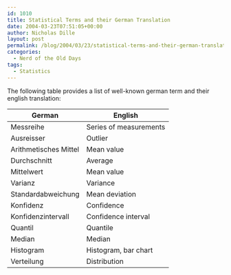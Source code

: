 ```yaml
---
id: 1010
title: Statistical Terms and their German Translation
date: 2004-03-23T07:51:05+00:00
author: Nicholas Dille
layout: post
permalink: /blog/2004/03/23/statistical-terms-and-their-german-translation/
categories:
  - Nerd of the Old Days
tags:
  - Statistics
---
```

The following table provides a list of well-known german term and their english translation:<!--more-->

German                | English
----------------------|--------
Messreihe             | Series of measurements
Ausreisser            | Outlier
Arithmetisches Mittel | Mean value
Durchschnitt          | Average
Mittelwert            | Mean value
Varianz               | Variance
Standardabweichung    | Mean deviation
Konfidenz             | Confidence
Konfidenzintervall    | Confidence interval
Quantil               | Quantile
Median                | Median
Histogram             | Histogram, bar chart
Verteilung            | Distribution
